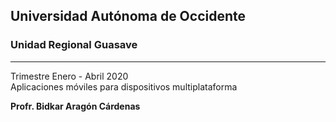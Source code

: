 ## Universidad Autónoma de Occidente
### Unidad Regional Guasave
----------
Trimestre Enero - Abril 2020<br>
Aplicaciones móviles para dispositivos multiplataforma

**Profr. Bidkar Aragón Cárdenas**
